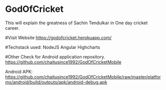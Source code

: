 # GodOfCricket
This will explain the greatness of Sachin Tendulkar in One day cricket career.

#Visit Website
https://godofcricket.herokuapp.com/

#Techstack used:
NodeJS
Angular
Highcharts

#Other
Check for Android application repository.
https://github.com/chaitusince1992/GodOfCricketMobile

Android APK:
https://github.com/chaitusince1992/GodOfCricketMobile/raw/master/platforms/android/build/outputs/apk/android-debug.apk
